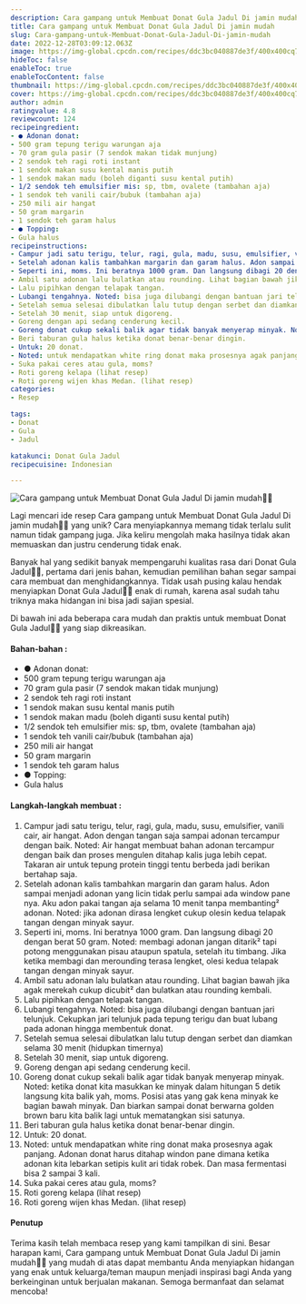 ```yaml
---
description: Cara gampang untuk Membuat Donat Gula Jadul Di jamin mudah"
title: Cara gampang untuk Membuat Donat Gula Jadul Di jamin mudah
slug: Cara-gampang-untuk-Membuat-Donat-Gula-Jadul-Di-jamin-mudah
date: 2022-12-28T03:09:12.063Z
image: https://img-global.cpcdn.com/recipes/ddc3bc040887de3f/400x400cq70/photo.jpg
hideToc: false
enableToc: true
enableTocContent: false
thumbnail: https://img-global.cpcdn.com/recipes/ddc3bc040887de3f/400x400cq70/photo.jpg
cover: https://img-global.cpcdn.com/recipes/ddc3bc040887de3f/400x400cq70/photo.jpg
author: admin
ratingvalue: 4.8
reviewcount: 124
recipeingredient:
- ● Adonan donat:
- 500 gram tepung terigu warungan aja
- 70 gram gula pasir (7 sendok makan tidak munjung)
- 2 sendok teh ragi roti instant
- 1 sendok makan susu kental manis putih
- 1 sendok makan madu (boleh diganti susu kental putih)
- 1/2 sendok teh emulsifier mis: sp, tbm, ovalete (tambahan aja)
- 1 sendok teh vanili cair/bubuk (tambahan aja)
- 250 mili air hangat
- 50 gram margarin
- 1 sendok teh garam halus
- ● Topping:
- Gula halus
recipeinstructions:
- Campur jadi satu terigu, telur, ragi, gula, madu, susu, emulsifier, vanili cair, air hangat. Adon dengan tangan saja sampai adonan tercampur dengan baik. Noted: Air hangat membuat bahan adonan tercampur dengan baik dan proses mengulen ditahap kalis juga lebih cepat. Takaran air untuk tepung protein tinggi tentu berbeda jadi berikan bertahap saja.
- Setelah adonan kalis tambahkan margarin dan garam halus. Adon sampai menjadi adonan yang licin tidak perlu sampai ada window pane nya. Aku adon pakai tangan aja selama 10 menit tanpa membanting² adonan. Noted: jika adonan dirasa lengket cukup olesin kedua telapak tangan dengan minyak sayur.
- Seperti ini, moms. Ini beratnya 1000 gram. Dan langsung dibagi 20 dengan berat 50 gram. Noted: membagi adonan jangan ditarik² tapi potong menggunakan pisau ataupun spatula, setelah itu timbang. Jika ketika membagi dan merounding terasa lengket, olesi kedua telapak tangan dengan minyak sayur.
- Ambil satu adonan lalu bulatkan atau rounding. Lihat bagian bawah jika agak merekah cukup dicubit² dan bulatkan atau rounding kembali.
- Lalu pipihkan dengan telapak tangan.
- Lubangi tengahnya. Noted: bisa juga dilubangi dengan bantuan jari telunjuk. Cekupkan jari telunjuk pada tepung terigu dan buat lubang pada adonan hingga membentuk donat.
- Setelah semua selesai dibulatkan lalu tutup dengan serbet dan diamkan selama 30 menit (hidupkan timernya)
- Setelah 30 menit, siap untuk digoreng.
- Goreng dengan api sedang cenderung kecil.
- Goreng donat cukup sekali balik agar tidak banyak menyerap minyak. Noted: ketika donat kita masukkan ke minyak dalam hitungan 5 detik langsung kita balik yah, moms. Posisi atas yang gak kena minyak ke bagian bawah minyak. Dan biarkan sampai donat berwarna golden brown baru kita balik lagi untuk mematangkan sisi satunya.
- Beri taburan gula halus ketika donat benar-benar dingin.
- Untuk: 20 donat.
- Noted: untuk mendapatkan white ring donat maka prosesnya agak panjang. Adonan donat harus ditahap windon pane dimana ketika adonan kita lebarkan setipis kulit ari tidak robek. Dan masa fermentasi bisa 2 sampai 3 kali.
- Suka pakai ceres atau gula, moms?
- Roti goreng kelapa (lihat resep)
- Roti goreng wijen khas Medan. (lihat resep)
categories:
- Resep

tags:
- Donat
- Gula
- Jadul

katakunci: Donat Gula Jadul
recipecuisine: Indonesian

---
```


![Cara gampang untuk Membuat Donat Gula Jadul Di jamin mudah👩‍🍳](https://img-global.cpcdn.com/recipes/ddc3bc040887de3f/400x400cq70/photo.jpg)

Lagi mencari ide resep Cara gampang untuk Membuat Donat Gula Jadul Di jamin mudah👩‍🍳 yang unik? Cara menyiapkannya memang tidak terlalu sulit namun tidak gampang juga. Jika keliru mengolah maka hasilnya tidak akan memuaskan dan justru cenderung tidak enak.

Banyak hal yang sedikit banyak mempengaruhi kualitas rasa dari Donat Gula Jadul👩‍🍳, pertama dari jenis bahan, kemudian pemilihan bahan segar sampai cara membuat dan menghidangkannya. Tidak usah pusing kalau hendak menyiapkan Donat Gula Jadul👩‍🍳 enak di rumah, karena asal sudah tahu triknya maka hidangan ini bisa jadi sajian spesial.

Di bawah ini ada beberapa cara mudah dan praktis untuk membuat Donat Gula Jadul👩‍🍳 yang siap dikreasikan.

<!--inarticleads1-->

#### Bahan-bahan :

- ● Adonan donat:
- 500 gram tepung terigu warungan aja
- 70 gram gula pasir (7 sendok makan tidak munjung)
- 2 sendok teh ragi roti instant
- 1 sendok makan susu kental manis putih
- 1 sendok makan madu (boleh diganti susu kental putih)
- 1/2 sendok teh emulsifier mis: sp, tbm, ovalete (tambahan aja)
- 1 sendok teh vanili cair/bubuk (tambahan aja)
- 250 mili air hangat
- 50 gram margarin
- 1 sendok teh garam halus
- ● Topping:
- Gula halus

<!--inarticleads2-->

#### Langkah-langkah membuat :

1. Campur jadi satu terigu, telur, ragi, gula, madu, susu, emulsifier, vanili cair, air hangat. Adon dengan tangan saja sampai adonan tercampur dengan baik. Noted: Air hangat membuat bahan adonan tercampur dengan baik dan proses mengulen ditahap kalis juga lebih cepat. Takaran air untuk tepung protein tinggi tentu berbeda jadi berikan bertahap saja.
1. Setelah adonan kalis tambahkan margarin dan garam halus. Adon sampai menjadi adonan yang licin tidak perlu sampai ada window pane nya. Aku adon pakai tangan aja selama 10 menit tanpa membanting² adonan. Noted: jika adonan dirasa lengket cukup olesin kedua telapak tangan dengan minyak sayur.
1. Seperti ini, moms. Ini beratnya 1000 gram. Dan langsung dibagi 20 dengan berat 50 gram. Noted: membagi adonan jangan ditarik² tapi potong menggunakan pisau ataupun spatula, setelah itu timbang. Jika ketika membagi dan merounding terasa lengket, olesi kedua telapak tangan dengan minyak sayur.
1. Ambil satu adonan lalu bulatkan atau rounding. Lihat bagian bawah jika agak merekah cukup dicubit² dan bulatkan atau rounding kembali.
1. Lalu pipihkan dengan telapak tangan.
1. Lubangi tengahnya. Noted: bisa juga dilubangi dengan bantuan jari telunjuk. Cekupkan jari telunjuk pada tepung terigu dan buat lubang pada adonan hingga membentuk donat.
1. Setelah semua selesai dibulatkan lalu tutup dengan serbet dan diamkan selama 30 menit (hidupkan timernya)
1. Setelah 30 menit, siap untuk digoreng.
1. Goreng dengan api sedang cenderung kecil.
1. Goreng donat cukup sekali balik agar tidak banyak menyerap minyak. Noted: ketika donat kita masukkan ke minyak dalam hitungan 5 detik langsung kita balik yah, moms. Posisi atas yang gak kena minyak ke bagian bawah minyak. Dan biarkan sampai donat berwarna golden brown baru kita balik lagi untuk mematangkan sisi satunya.
1. Beri taburan gula halus ketika donat benar-benar dingin.
1. Untuk: 20 donat.
1. Noted: untuk mendapatkan white ring donat maka prosesnya agak panjang. Adonan donat harus ditahap windon pane dimana ketika adonan kita lebarkan setipis kulit ari tidak robek. Dan masa fermentasi bisa 2 sampai 3 kali.
1. Suka pakai ceres atau gula, moms?
1. Roti goreng kelapa (lihat resep)
1. Roti goreng wijen khas Medan. (lihat resep)

#### Penutup

Terima kasih telah membaca resep yang kami tampilkan di sini. Besar harapan kami, Cara gampang untuk Membuat Donat Gula Jadul Di jamin mudah👩‍🍳 yang mudah di atas dapat membantu Anda menyiapkan hidangan yang enak untuk keluarga/teman maupun menjadi inspirasi bagi Anda yang berkeinginan untuk berjualan makanan. Semoga bermanfaat dan selamat mencoba!